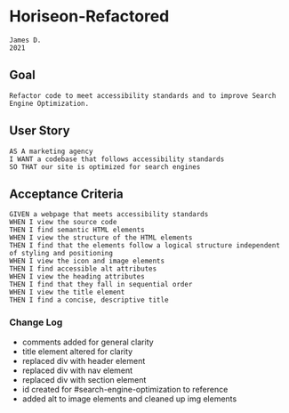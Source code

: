 # Horiseon-Refactored
```
James D.
2021
```

## Goal
```
Refactor code to meet accessibility standards and to improve Search Engine Optimization.
```
## User Story

```
AS A marketing agency
I WANT a codebase that follows accessibility standards
SO THAT our site is optimized for search engines
```

## Acceptance Criteria

```
GIVEN a webpage that meets accessibility standards
WHEN I view the source code
THEN I find semantic HTML elements
WHEN I view the structure of the HTML elements
THEN I find that the elements follow a logical structure independent of styling and positioning
WHEN I view the icon and image elements
THEN I find accessible alt attributes
WHEN I view the heading attributes
THEN I find that they fall in sequential order
WHEN I view the title element
THEN I find a concise, descriptive title
```


### Change Log
- comments added for general clarity
- title element altered for clarity
- replaced div with header element
- replaced div with nav element
- replaced div with section element
- id created for #search-engine-optimization to reference
- added alt to image elements and cleaned up img elements
